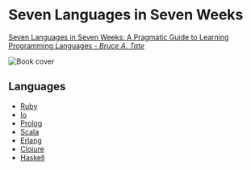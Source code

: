 Seven Languages in Seven Weeks
==============================

[Seven Languages in Seven Weeks: A Pragmatic Guide to Learning Programming Languages - _Bruce A. Tate_](http://www.pragprog.com/book/btlang/seven-languages-in-seven-weeks/)

![Book cover](http://imagery.pragprog.com/products/195/btlang_xlargecover.jpg?1298589937)

Languages
---------
 - [Ruby](ruby/ruby.html)
 - [Io](io/io.html)
 - [Prolog](prolog/prolog.html)
 - [Scala](scala/scala.html)
 - [Erlang](erlang/erlang.html)
 - [Clojure](clojure/clojure.html)
 - [Haskell](haskell/haskell.html)
